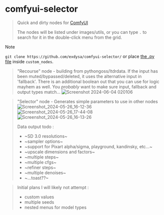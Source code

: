 # comfyui-selector
 
> Quick and dirty nodes for [ComfyUI](https://github.com/comfyanonymous/comfyui)
> 
> The nodes will be listed under images/utils, or you can type ```.``` to search for it in the double-click menu from the grid. 
 
> [!Note]
>  ```git clone https://github.com/exdysa/comfyui-selector/```
> or place [the .py file](https://raw.githubusercontent.com/exdysa/comfyui-selector/main/selector.py) inside `custom_nodes`.

> "Recourse" node - building from pythongoss/ltdrdata. If the input has been muted/bypassed/deleted, it uses the alternative input in 'fallback'. There is an additional boolean out that you can use for logic mayhem as well. You _probably_ want to make sure input, fallback and output types match... 
![Screenshot 2024-06-04 020106](https://github.com/exdysa/comfyui-selector/assets/91800957/172c57c4-48a6-41b2-aad7-c7ce1240a2f7)

> "Selector" node - Generates simple parameters to use in other nodes
![Screenshot_2024-05-26_16-12-36](https://github.com/exdysa/comfyui-selector/assets/91800957/fbba564f-b4df-48fc-8489-f01dc60bc8ba)
![Screenshot_2024-05-26_17-44-08](https://github.com/exdysa/comfyui-selector/assets/91800957/30ed648b-802b-474c-a48c-371813d6d102)
![Screenshot_2024-05-26_16-13-26](https://github.com/exdysa/comfyui-selector/assets/91800957/2dd842b5-f84b-423d-b430-bd85e19e9e33)
> 
> Data output todo :
> - ~SD 3.0 resolutions~
> - ~sampler options~
> - ~support for Pixart alpha/sigma, playground, kandinsky, etc...~
> - ~upscale dimensions and factors~
> - ~multiple steps~
> - ~multiple cfgs~
> - ~refiner steps~
> - ~multiple denoises~
> - ~...toast??~

> Initial plans I will likely not attempt :
> - custom values
> - multiple seeds
> - nested menus for model types
